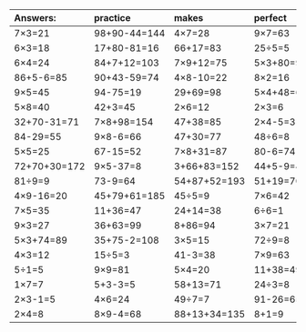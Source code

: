 | Answers: | practice | makes | perfect | ! |
| :--- | :--- | :--- | :--- | :--- |
| 7×3=21 | 98+90-44=144 | 4×7=28 | 9×7=63 | 56-55=1 | 
| 6×3=18 | 17+80-81=16 | 66+17=83 | 25÷5=5 | 2×5=10 | 
| 6×4=24 | 84+7+12=103 | 7×9+12=75 | 5×3+80=95 | 99-19=80 | 
| 86+5-6=85 | 90+43-59=74 | 4×8-10=22 | 8×2=16 | 5×2=10 | 
| 9×5=45 | 94-75=19 | 29+69=98 | 5×4+48=68 | 68-21=47 | 
| 5×8=40 | 42+3=45 | 2×6=12 | 2×3=6 | 22+28=50 | 
| 32+70-31=71 | 7×8+98=154 | 47+38=85 | 2×4-5=3 | 3×8=24 | 
| 84-29=55 | 9×8-6=66 | 47+30=77 | 48÷6=8 | 6×6=36 | 
| 5×5=25 | 67-15=52 | 7×8+31=87 | 80-6=74 | 38+40=78 | 
| 72+70+30=172 | 9×5-37=8 | 3+66+83=152 | 44+5-9=40 | 80+85+21=186 | 
| 81÷9=9 | 73-9=64 | 54+87+52=193 | 51+19=70 | 8-8=0 | 
| 4×9-16=20 | 45+79+61=185 | 45÷5=9 | 7×6=42 | 3×8+94=118 | 
| 7×5=35 | 11+36=47 | 24+14=38 | 6÷6=1 | 9×4=36 | 
| 9×3=27 | 36+63=99 | 8+86=94 | 3×7=21 | 20+66=86 | 
| 5×3+74=89 | 35+75-2=108 | 3×5=15 | 72÷9=8 | 89-88=1 | 
| 4×3=12 | 15÷5=3 | 41-3=38 | 7×9=63 | 6×4+50=74 | 
| 5÷1=5 | 9×9=81 | 5×4=20 | 11+38=49 | 12÷6=2 | 
| 1×7=7 | 5+3-3=5 | 58+13=71 | 24÷3=8 | 23+7=30 | 
| 2×3-1=5 | 4×6=24 | 49÷7=7 | 91-26=65 | 1×6=6 | 
| 2×4=8 | 8×9-4=68 | 88+13+34=135 | 8+1=9 | 30+3-27=6 | 
